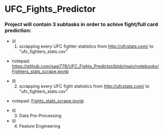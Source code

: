 # UFC_Fights_Predictor
### Project will contain 3 subtasks in order to achive fight/full card prediction:

- [x] 1. scrapping every UFC fighter statistics from http://ufcstats.com/ to "ufc_fighters_stats.csv"
- notepad: https://github.com/sagi778/UFC_Fights_Predictor/blob/main/notebooks/Fighters_stats_scrape.ipynb

- [x] 2. scrapping every UFC fight statistics from http://ufcstats.com/ to "ufc_fighters_stats.csv"
- notepad: [Fights_stats_scrape.ipynb](https://github.com/sagi778/UFC_Fights_Predictor/blob/main/notebooks/Fights_stats_scrape.ipynb)

- [x] 3. Data Pre-Processing

- [x] 4. Feature Engineering

